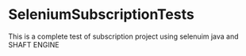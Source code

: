 # SeleniumSubscriptionTests
This is a complete test of subscription project using selenuim java and SHAFT ENGINE
